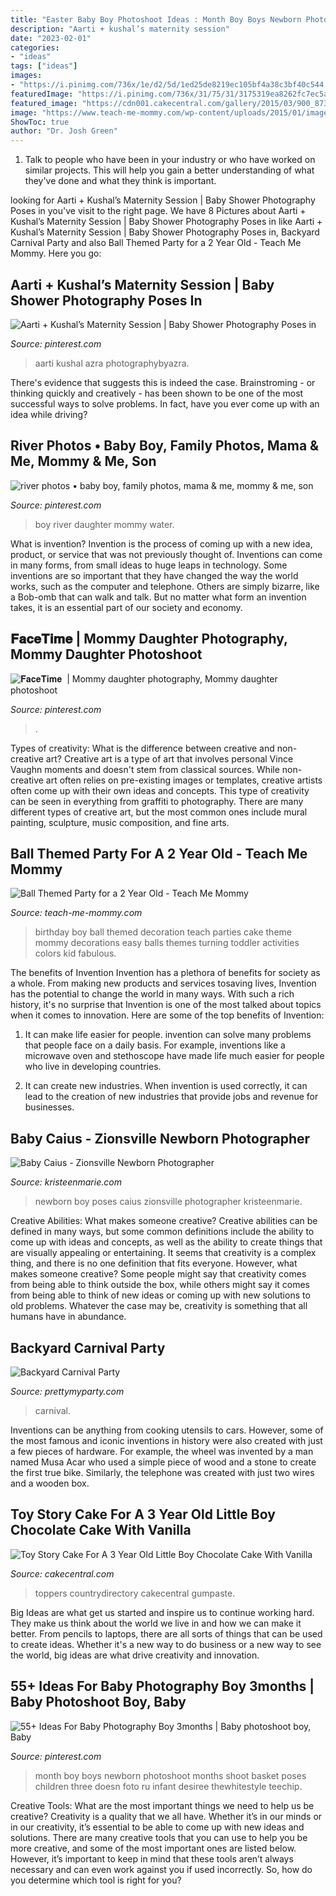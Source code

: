 ```yaml
---
title: "Easter Baby Boy Photoshoot Ideas : Month Boy Boys Newborn Photoshoot Months Shoot Basket Poses Children Three Doesn Foto Ru Infant Desiree Thewhitestyle Teechip"
description: "Aarti + kushal’s maternity session"
date: "2023-02-01"
categories:
- "ideas"
tags: ["ideas"]
images:
- "https://i.pinimg.com/736x/1e/d2/5d/1ed25de8219ec105bf4a38c3bf40c544.jpg"
featuredImage: "https://i.pinimg.com/736x/31/75/31/3175319ea8262fc7ec5a67ebc896565e.jpg"
featured_image: "https://cdn001.cakecentral.com/gallery/2015/03/900_873645cavm_toy-story-cake-for-a-3-year-old-little-boy-chocolate-cake-with-vanilla-buttercream-fondantgumpaste-decorations-and-toy-toppers.jpg"
image: "https://www.teach-me-mommy.com/wp-content/uploads/2015/01/image1.jpg"
ShowToc: true
author: "Dr. Josh Green"
---
```



1. Talk to people who have been in your industry or who have worked on similar projects. This will help you gain a better understanding of what they've done and what they think is important.

	

		
looking for Aarti + Kushal’s Maternity Session | Baby Shower Photography Poses in you've visit to the right page. We have 8 Pictures about Aarti + Kushal’s Maternity Session | Baby Shower Photography Poses in like Aarti + Kushal’s Maternity Session | Baby Shower Photography Poses in, Backyard Carnival Party and also Ball Themed Party for a 2 Year Old - Teach Me Mommy. Here you go:
		
    
## Aarti + Kushal’s Maternity Session | Baby Shower Photography Poses In

<img loading=lazy src="https://i.pinimg.com/736x/0f/c9/28/0fc92887f81600ba2bbd4702fa5909bf.jpg" onerror="this.onerror=null;this.src='https://tse2.mm.bing.net/th?id=OIP.8UiLqZ_cYDxxl43l66DX1AHaLF&amp;pid=15.1';" alt="Aarti + Kushal’s Maternity Session | Baby Shower Photography Poses in">

_Source: pinterest.com_

>aarti kushal azra photographybyazra. 

	

There's evidence that suggests this is indeed the case. Brainstroming - or thinking quickly and creatively - has been shown to be one of the most successful ways to solve problems. In fact, have you ever come up with an idea while driving?

    
## River Photos • Baby Boy, Family Photos, Mama &amp; Me, Mommy &amp; Me, Son

<img loading=lazy src="https://i.pinimg.com/736x/1e/d2/5d/1ed25de8219ec105bf4a38c3bf40c544.jpg" onerror="this.onerror=null;this.src='https://tse3.mm.bing.net/th?id=OIP.7TXEOC6m9LD4srcpvk3NoAHaLH&amp;pid=15.1';" alt="river photos • baby boy, family photos, mama &amp; me, mommy &amp; me, son">

_Source: pinterest.com_

>boy river daughter mommy water. 

	

What is invention?
Invention is the process of coming up with a new idea, product, or service that was not previously thought of. Inventions can come in many forms, from small ideas to huge leaps in technology. Some inventions are so important that they have changed the way the world works, such as the computer and telephone. Others are simply bizarre, like a Bob-omb that can walk and talk. But no matter what form an invention takes, it is an essential part of our society and economy.

    
## 𝐅𝐚𝐜𝐞𝐓𝐢𝐦𝐞 ️ | Mommy Daughter Photography, Mommy Daughter Photoshoot

<img loading=lazy src="https://i.pinimg.com/736x/31/75/31/3175319ea8262fc7ec5a67ebc896565e.jpg" onerror="this.onerror=null;this.src='https://tse3.mm.bing.net/th?id=OIP.Q5lNAkZLJu_6nvueSDwGZAHaKK&amp;pid=15.1';" alt="𝐅𝐚𝐜𝐞𝐓𝐢𝐦𝐞 ️ | Mommy daughter photography, Mommy daughter photoshoot">

_Source: pinterest.com_

>. 

	

Types of creativity: What is the difference between creative and non-creative art?
Creative art is a type of art that involves personal Vince Vaughn moments and doesn't stem from classical sources. While non-creative art often relies on pre-existing images or templates, creative artists often come up with their own ideas and concepts. This type of creativity can be seen in everything from graffiti to photography. There are many different types of creative art, but the most common ones include mural painting, sculpture, music composition, and fine arts.

    
## Ball Themed Party For A 2 Year Old - Teach Me Mommy

<img loading=lazy src="https://www.teach-me-mommy.com/wp-content/uploads/2015/01/image1.jpg" onerror="this.onerror=null;this.src='https://tse3.mm.bing.net/th?id=OIP.g0R3dJ3-IiBAeKrynZzHOgHaJW&amp;pid=15.1';" alt="Ball Themed Party for a 2 Year Old - Teach Me Mommy">

_Source: teach-me-mommy.com_

>birthday boy ball themed decoration teach parties cake theme mommy decorations easy balls themes turning toddler activities colors kid fabulous. 

	

The benefits of Invention
Invention has a plethora of benefits for society as a whole. From making new products and services tosaving lives, Invention has the potential to change the world in many ways. With such a rich history, it's no surprise that Invention is one of the most talked about topics when it comes to innovation. Here are some of the top benefits of Invention: 
1. It can make life easier for people. invention can solve many problems that people face on a daily basis. For example, inventions like a microwave oven and stethoscope have made life much easier for people who live in developing countries.

2. It can create new industries. When invention is used correctly, it can lead to the creation of new industries that provide jobs and revenue for businesses.

    
## Baby Caius - Zionsville Newborn Photographer

<img loading=lazy src="http://kristeenmarie.com/photography/blog/wp-content/uploads/2017/01/2017-01-09_0004.jpg" onerror="this.onerror=null;this.src='https://tse1.mm.bing.net/th?id=OIP.OaFEPcsIQy4XZ6PdzmKbrgHaRR&amp;pid=15.1';" alt="Baby Caius - Zionsville Newborn Photographer">

_Source: kristeenmarie.com_

>newborn boy poses caius zionsville photographer kristeenmarie. 

	

Creative Abilities: What makes someone creative?
Creative abilities can be defined in many ways, but some common definitions include the ability to come up with ideas and concepts, as well as the ability to create things that are visually appealing or entertaining. It seems that creativity is a complex thing, and there is no one definition that fits everyone. However, what makes someone creative? Some people might say that creativity comes from being able to think outside the box, while others might say it comes from being able to think of new ideas or coming up with new solutions to old problems. Whatever the case may be, creativity is something that all humans have in abundance.

    
## Backyard Carnival Party

<img loading=lazy src="https://www.prettymyparty.com/wp-content/uploads/2017/02/Carnival-Party-Feature.jpg" onerror="this.onerror=null;this.src='https://tse3.mm.bing.net/th?id=OIP.99qR_tcktUHzmlAMBi7VhAHaKY&amp;pid=15.1';" alt="Backyard Carnival Party">

_Source: prettymyparty.com_

>carnival. 

	

Inventions can be anything from cooking utensils to cars. However, some of the most famous and iconic inventions in history were also created with just a few pieces of hardware. For example, the wheel was invented by a man named Musa Acar who used a simple piece of wood and a stone to create the first true bike. Similarly, the telephone was created with just two wires and a wooden box.

    
## Toy Story Cake For A 3 Year Old Little Boy Chocolate Cake With Vanilla

<img loading=lazy src="https://cdn001.cakecentral.com/gallery/2015/03/900_873645cavm_toy-story-cake-for-a-3-year-old-little-boy-chocolate-cake-with-vanilla-buttercream-fondantgumpaste-decorations-and-toy-toppers.jpg" onerror="this.onerror=null;this.src='https://tse3.mm.bing.net/th?id=OIP.sOOLfA8sDDbSylVnixnF5wHaLH&amp;pid=15.1';" alt="Toy Story Cake For A 3 Year Old Little Boy Chocolate Cake With Vanilla">

_Source: cakecentral.com_

>toppers countrydirectory cakecentral gumpaste. 

	

Big Ideas are what get us started and inspire us to continue working hard. They make us think about the world we live in and how we can make it better. From pencils to laptops, there are all sorts of things that can be used to create ideas. Whether it's a new way to do business or a new way to see the world, big ideas are what drive creativity and innovation.

    
## 55+ Ideas For Baby Photography Boy 3months | Baby Photoshoot Boy, Baby

<img loading=lazy src="https://i.pinimg.com/736x/d4/94/02/d49402532921353acf4f924e6f79040c.jpg" onerror="this.onerror=null;this.src='https://tse3.mm.bing.net/th?id=OIP.fCyKYj9ZSGDYBr_yiDe5lgAAAA&amp;pid=15.1';" alt="55+ Ideas For Baby Photography Boy 3months | Baby photoshoot boy, Baby">

_Source: pinterest.com_

>month boy boys newborn photoshoot months shoot basket poses children three doesn foto ru infant desiree thewhitestyle teechip. 

	

Creative Tools: What are the most important things we need to help us be creative?
Creativity is a quality that we all have. Whether it’s in our minds or in our creativity, it’s essential to be able to come up with new ideas and solutions. There are many creative tools that you can use to help you be more creative, and some of the most important ones are listed below. However, it’s important to keep in mind that these tools aren’t always necessary and can even work against you if used incorrectly. So, how do you determine which tool is right for you?

